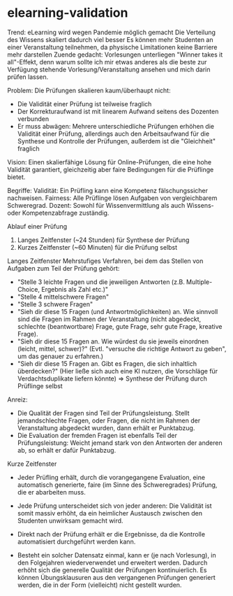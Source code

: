 # elearning-validation
 
Trend: eLearning wird wegen Pandemie möglich gemacht
Die Verteilung des Wissens skaliert dadurch viel besser
Es können mehr Studenten an einer Veranstaltung teilnehmen, da physische Limitationen keine Barriere mehr darstellen
Zuende gedacht: Vorlesungen unterliegen "Winner takes it all"-Effekt, denn warum sollte ich mir etwas anderes als die beste zur Verfügung stehende Vorlesung/Veranstaltung ansehen und mich darin prüfen lassen.


Problem: Die Prüfungen skalieren kaum/überhaupt nicht:
- Die Validität einer Prüfung ist teilweise fraglich
- Der Korrekturaufwand ist mit linearem Aufwand seitens des Dozenten verbunden
- Er muss abwägen: Mehrere unterschiedliche Prüfungen erhöhen die Validität einer Prüfung,
allerdings auch den Arbeitsaufwand für die Synthese und Kontrolle der Prüfungen, außerdem ist die "Gleichheit" fraglich

Vision: Einen skalierfähige Lösung für Online-Prüfungen, die eine hohe Validität garantiert, gleichzeitig aber faire Bedingungen für die Prüflinge bietet.

Begriffe:
Validität: Ein Prüfling kann eine Kompetenz fälschungssicher nachweisen.
Fairness: Alle Prüflinge lösen Aufgaben von vergleichbarem Schweregrad.
Dozent: Sowohl für Wissenvermittlung als auch Wissens- oder Kompetenzabfrage zuständig.

Ablauf einer Prüfung
1. Langes Zeitfenster (~24 Stunden) für Synthese der Prüfung
2. Kurzes Zeitfenster (~60 Minuten) für die Prüfung selbst

Langes Zeitfenster
Mehrstufiges Verfahren, bei dem das Stellen von Aufgaben zum Teil der Prüfung gehört:

- "Stelle 3 leichte Fragen und die jeweiligen Antworten (z.B. Multiple-Choice, Ergebnis als Zahl etc.)"
- "Stelle 4 mittelschwere Fragen"
- "Stelle 3 schwere Fragen"
- "Sieh dir diese 15 Fragen (und Antwortmöglichkeiten) an. Wie sinnvoll sind die Fragen im Rahmen der Veranstaltung (nicht abgedeckt, schlechte (beantwortbare) Frage, gute Frage, sehr gute Frage, kreative Frage).
- "Sieh dir diese 15 Fragen an. Wie würdest du sie jeweils einordnen (leicht, mittel, schwer)?" (Evtl. "versuche die richtige Antwort zu geben", um das genauer zu erfahren.)
- "Sieh dir diese 15 Fragen an. Gibt es Fragen, die sich inhaltlich überdecken?" (Hier ließe sich auch eine KI nutzen, die Vorschläge für Verdachtsduplikate liefern könnte)
=> Synthese der Prüfung durch Prüflinge selbst

Anreiz:
- Die Qualität der Fragen sind Teil der Prüfungsleistung. Stellt jemandschlechte Fragen, oder Fragen, die nicht im Rahmen der Veranstaltung abgedeckt wurden, dann erhält er Punktabzug.
- Die Evaluation der fremden Fragen ist ebenfalls Teil der Prüfungsleistung: Weicht jemand stark von den Antworten der anderen ab, so erhält er dafür Punktabzug.

Kurze Zeitfenster
- Jeder Prüfling erhält, durch die vorangegangene Evaluation, eine automatisch generierte, faire (im Sinne des Schweregrades) Prüfung, die er abarbeiten muss.
- Jede Prüfung unterscheidet sich von jeder anderen: Die Validität ist somit massiv erhöht, da ein heimlicher Austausch zwischen den Studenten unwirksam gemacht wird.
- Direkt nach der Prüfung erhält er die Ergebnisse, da die Kontrolle automatisiert durchgeführt werden kann.

- Besteht ein solcher Datensatz einmal, kann er (je nach Vorlesung), in den Folgejahren wiederverwendet und erweitert werden. Dadurch erhöht sich die generelle Qualität der Prüfungen kontinuierlich.
Es können Übungsklausuren aus den vergangenen Prüfungen generiert werden, die in der Form (vielleicht) nicht gestellt wurden.

